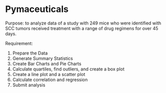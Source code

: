 # Pymaceuticals 
Purpose: to analyze data of a study with 249 mice who were identified with SCC tumors received treatment with a range of drug regimens for over 45 days. <br>

Requirement: <br>
1. Prepare the Data <br>
2. Generate Summary Statistics <br>
3. Create Bar Charts and Pie Charts <br>
4. Calculate quartiles, find outliers, and create a box plot<br>
5. Create a line plot and a scatter plot <br>
6. Calculate correlation and regression <br>
7. Submit analysis <br>



